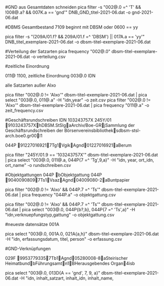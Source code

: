 #GND aus Gesamtdaten schneiden
pica filter -s "002@.0 =^ 'T' && \!008@.a? && 007K.a == 'gnd'" DNB_GND_titel-2021-06.dat -o gnd-2021-06.dat

#DBMS Gesamtbestand
7109 beginnt mit DBSM oder 0600 == yy

pica filter -s "(209A/01.f? && 209A/01.f =^ 'DBSM') || 017A.a == 'yy'" DNB_titel_exemplare-2021-06.dat -o dbsm-titel-exemplare-2021-06.dat

#Verteilung der Satzarten
pica frequency "002@.0" dbsm-titel-exemplare-2021-06.dat -o verteilung.csv



#zeitliche Einordnung

011@    1100, zeitliche Einordnung
003@.0  IDN

alle Satzarten außer Alxo

pica filter "002@.0 != 'Alxo'" dbsm-titel-exemplare-2021-06.dat | pica select "003@.0, 011@.a" -H "idn,year" -o zeit.csv
pica filter "002@.0 != 'Alxo'" dbsm-titel-exemplare-2021-06.dat | pica frequency "011@.a" -o zeit_frequency.csv

#Geschäftsrundschreiben
IDN 103243757X
245Y/01 9103243757XhDBSM.StSlgaArchiv/Boe-GRjSammlung der Geschäftsrundschreiben der Börsenvereinsbibliotheksdbsm-stsl-arch.boe0.gr00l1

044P 912270169217Tg1VgikAgnd01227016921aBerum

pica filter "245Y/01.9 == '103243757X'" dbsm-titel-exemplare-2021-06.dat | pica select "003@.0, 011@.a, 044P{7 =^ 'Tg',9,a}" -H "idn, year, ort_idn, ort_name" -o rundschreiben.csv

#Objektgattungen
044P bObjektgattung
044P 90400908097Ts1VsazAgnd04009080-2aBuntpapier

pica filter "002@.0 != 'Alxo' && 044P.7 =^ 'Ts'" dbsm-titel-exemplare-2021-06.dat | pica frequency "044P.a" -o objektgattung.csv

pica filter "002@.0 != 'Alxo' && 044P.7 =^ 'Ts'" dbsm-titel-exemplare-2021-06.dat | pica select "003@.0, 044P{b?,b}, 044P{7 =^ 'Ts',a}" -H "idn,verknuepfungstyp,gattung" -o objektgattung.csv

#neueste datensätze
001A

pica select "003@.0, 001A.0, 021A{a,h}" dbsm-titel-exemplare-2021-06.dat -H "idn, erfassungsdatum, titel, person" -o erfassung.csv

#GND-Verknüpfungen

029F 99537793357Tb1Agnd05280008-8aSteirischer HeimatbundbFührungsamtn1BHerausgebendes Organ4isb

pica select "003@.0, 013D{A == 'gnd', 7, 9, a}" dbsm-titel-exemplare-2021-06.dat -H "idn, inhalt_satzart, inhalt_idn, inhalt_name, 